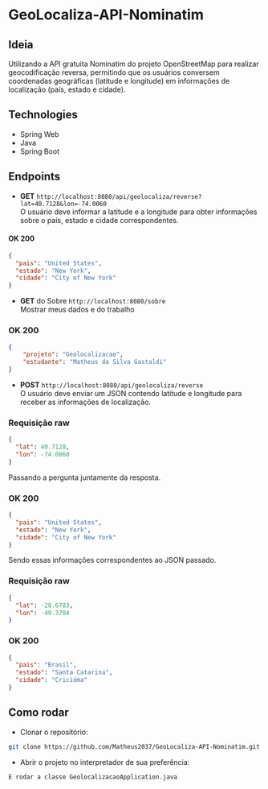 # GeoLocaliza-API-Nominatim

## Ideia
Utilizando a API gratuita Nominatim do projeto OpenStreetMap para realizar geocodificação reversa, permitindo que os usuários conversem coordenadas geográficas (latitude e longitude) em informações de localização (país, estado e cidade).

## Technologies
- Spring Web
- Java
- Spring Boot

## Endpoints

* **GET** `http://localhost:8080/api/geolocaliza/reverse?lat=40.7128&lon=-74.0060`  
  O usuário deve informar a latitude e a longitude para obter informações sobre o país, estado e cidade correspondentes.

#### **OK 200**
```json
{
  "pais": "United States",
  "estado": "New York",
  "cidade": "City of New York"
}
```

* **GET** do Sobre `http://localhost:8080/sobre`  
Mostrar meus dados e do trabalho

### **OK 200**
```json
{
    "projeto": "Geolocalizacao",
    "estudante": "Matheus da Silva Gastaldi"
}
```

* **POST** `http://localhost:8080/api/geolocaliza/reverse`  
  O usuário deve enviar um JSON contendo latitude e longitude para receber as informações de localização.

### Requisição raw

```json
{
  "lat": 40.7128,
  "lon": -74.0060
} 
```
Passando a pergunta juntamente da resposta.

### **OK 200**
```json
{
  "pais": "United States",
  "estado": "New York",
  "cidade": "City of New York"
}
```

Sendo essas informações correspondentes ao JSON passado.

### Requisição raw

```json
{
  "lat": -28.6783,
  "lon": -49.3704
} 
```
### **OK 200**
```json
{
  "pais": "Brasil",
  "estado": "Santa Catarina",
  "cidade": "Criciúma"
}
```


## Como rodar

* Clonar o repositório: 
```bash
git clone https://github.com/Matheus2037/GeoLocaliza-API-Nominatim.git
```

* Abrir o projeto no interpretador de sua preferência: 
```bash
E rodar a classe GeolocalizacaoApplication.java
```
